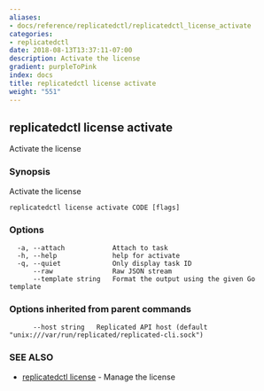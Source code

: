```yaml
---
aliases:
- docs/reference/replicatedctl/replicatedctl_license_activate
categories:
- replicatedctl
date: 2018-08-13T13:37:11-07:00
description: Activate the license
gradient: purpleToPink
index: docs
title: replicatedctl license activate
weight: "551"
---
```


## replicatedctl license activate

Activate the license

### Synopsis

Activate the license

```
replicatedctl license activate CODE [flags]
```

### Options

```
  -a, --attach            Attach to task
  -h, --help              help for activate
  -q, --quiet             Only display task ID
      --raw               Raw JSON stream
      --template string   Format the output using the given Go template
```

### Options inherited from parent commands

```
      --host string   Replicated API host (default "unix:///var/run/replicated/replicated-cli.sock")
```

### SEE ALSO

* [replicatedctl license](/api/replicatedctl/replicatedctl_license/)	 - Manage the license

